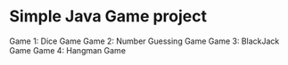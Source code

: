 # Simple Java Game project
Game 1: Dice Game
Game 2: Number Guessing Game
Game 3: BlackJack Game
Game 4: Hangman Game
